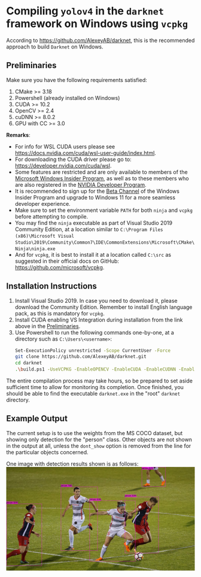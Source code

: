 # Compiling `yolov4` in the `darknet` framework on Windows using `vcpkg`

According to https://github.com/AlexeyAB/darknet, this is the recommended approach to build `Darknet` on Windows.

## Preliminaries
Make sure you have the following requirements satisfied:

1. CMake >= 3.18
2. Powershell (already installed on Windows)
3. CUDA >= 10.2
4. OpenCV >= 2.4
5. cuDNN >= 8.0.2
6. GPU with CC >= 3.0

**Remarks**: 
* For info for WSL CUDA users please see https://docs.nvidia.com/cuda/wsl-user-guide/index.html.
* For downloading the CUDA driver please go to: https://developer.nvidia.com/cuda/wsl.
* Some features are restricted and are only available to members of 
the [Microsoft Windows Insider Program](https://insider.windows.com/en-us/getting-started/), as well as to
these members who are also registered in the [NVIDIA Developer Program](https://developer.nvidia.com/developer-program).
* It is recommended to sign up for the [Beta Channel](https://insider.windows.com/en-us/) of the 
Windows Insider Program and upgrade to Windows 11 for a more seamless developer experience.
* Make sure to set the environment variable `PATH` for both `ninja` and `vcpkg` before attempting to compile. 
* You may find the `ninja` executable as part of Visual Studio 2019 Community Edition, at a location similar to
`C:\Program Files (x86)\Microsoft Visual Studio\2019\Community\Common7\IDE\CommonExtensions\Microsoft\CMake\Ninja\ninja.exe`
* And for `vcpkg`, it is best to install it at a location called
`C:\src` as suggested in their official docs on GitHub: https://github.com/microsoft/vcpkg. 

## Installation Instructions
1. Install Visual Studio 2019. In case you need to download it, please download the Community Edition. 
Remember to install English language pack, as this is mandatory for `vcpkg`.
2. Install CUDA enabling VS Integration during installation from the link above in the [Preliminaries](#preliminaries).
3. Use Powershell to run the following commands one-by-one, at a directory such as `C:\Users\<username>`:
   ```bash
   Set-ExecutionPolicy unrestricted -Scope CurrentUser -Force
   git clone https://github.com/AlexeyAB/darknet.git
   cd darknet
   .\build.ps1 -UseVCPKG -EnableOPENCV -EnableCUDA -EnableCUDNN -EnableOPENCV_CUDA
   ```

The entire compilation process may take hours, so be prepared to set aside sufficient time to allow for monitoring its
completion. Once finished, you should be able to find the executable `darknet.exe` in the "root" `darknet` directory.

## Example Output
The current setup is to use the weights from the MS COCO dataset, but showing only detection for the "person" class.
Other objects are not shown in the output at all, unless the `dont_show` option is removed from the line for the
particular objects concerned. 

One image with detection results shown is as follows:
![A soccer game](../predictions.jpg)
